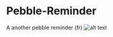 # Pebble-Reminder
A another pebble reminder (fr)
![alt text](https://github.com/AzzRun/Pebble-Reminder/blob/master/img/reminder.jpg?raw=true)
